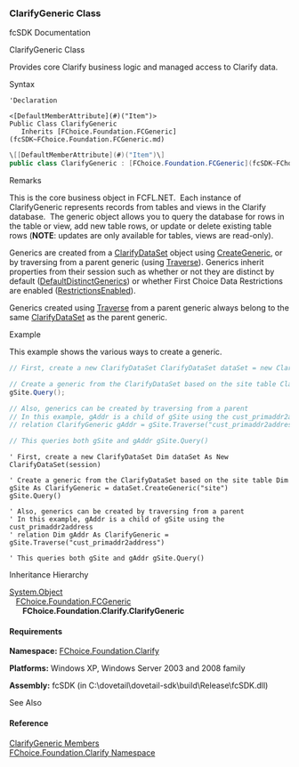 ﻿### ClarifyGeneric Class                                                   

fcSDK Documentation

ClarifyGeneric Class

Provides core Clarify business logic and managed access to Clarify data.

Syntax

```vbnet
'Declaration

<[DefaultMemberAttribute](#)("Item")>
Public Class ClarifyGeneric 
   Inherits [FChoice.Foundation.FCGeneric](fcSDK~FChoice.Foundation.FCGeneric.md)
```

```csharp
\[[DefaultMemberAttribute](#)("Item")\]
public class ClarifyGeneric : [FChoice.Foundation.FCGeneric](fcSDK~FChoice.Foundation.FCGeneric.md) 
```

Remarks

This is the core business object in FCFL.NET.  Each instance of ClarifyGeneric represents records from tables and views in the Clarify database.  The generic object allows you to query the database for rows in the table or view, add new table rows, or update or delete existing table rows (**NOTE**: updates are only available for tables, views are read-only).

Generics are created from a [ClarifyDataSet](fcSDK~FChoice.Foundation.Clarify.ClarifyDataSet.md) object using [CreateGeneric](fcSDK~FChoice.Foundation.Clarify.ClarifyDataSet~CreateGeneric.md), or by traversing from a parent generic (using [Traverse](fcSDK~FChoice.Foundation.Clarify.ClarifyGeneric~Traverse.md)). Generics inherit properties from their session such as whether or not they are distinct by default ([DefaultDistinctGenerics](fcSDK~FChoice.Foundation.FCSession~DefaultDistinctGenerics.md)) or whether First Choice Data Restrictions are enabled ([RestrictionsEnabled](fcSDK~FChoice.Foundation.FCSession~DataRestrictionsEnabled.md)).

Generics created using [Traverse](fcSDK~FChoice.Foundation.Clarify.ClarifyGeneric~Traverse.md) from a parent generic always belong to the same [ClarifyDataSet](fcSDK~FChoice.Foundation.Clarify.ClarifyDataSet.md) as the parent generic.

Example

This example shows the various ways to create a generic.

```csharp
// First, create a new ClarifyDataSet ClarifyDataSet dataSet = new ClarifyDataSet(session);

// Create a generic from the ClarifyDataSet based on the site table ClarifyGeneric gSite = dataSet.CreateGeneric("site");
gSite.Query();

// Also, generics can be created by traversing from a parent
// In this example, gAddr is a child of gSite using the cust_primaddr2address
// relation ClarifyGeneric gAddr = gSite.Traverse("cust_primaddr2address");

// This queries both gSite and gAddr gSite.Query()
```

```vbnet
' First, create a new ClarifyDataSet Dim dataSet As New ClarifyDataSet(session)

' Create a generic from the ClarifyDataSet based on the site table Dim gSite As ClarifyGeneric = dataSet.CreateGeneric("site")
gSite.Query()

' Also, generics can be created by traversing from a parent
' In this example, gAddr is a child of gSite using the cust_primaddr2address
' relation Dim gAddr As ClarifyGeneric = gSite.Traverse("cust_primaddr2address")

' This queries both gSite and gAddr gSite.Query()
```

Inheritance Hierarchy

[System.Object](#)  
   [FChoice.Foundation.FCGeneric](fcSDK~FChoice.Foundation.FCGeneric.md)  
      **FChoice.Foundation.Clarify.ClarifyGeneric**  

#### Requirements

**Namespace:** [FChoice.Foundation.Clarify](fcSDK~FChoice.Foundation.Clarify_namespace.md)

**Platforms:** Windows XP, Windows Server 2003 and 2008 family

**Assembly:** fcSDK (in C:\\dovetail\\dovetail-sdk\\build\\Release\\fcSDK.dll)

See Also

#### Reference

[ClarifyGeneric Members](fcSDK~FChoice.Foundation.Clarify.ClarifyGeneric_members.md)  
[FChoice.Foundation.Clarify Namespace](fcSDK~FChoice.Foundation.Clarify_namespace.md)